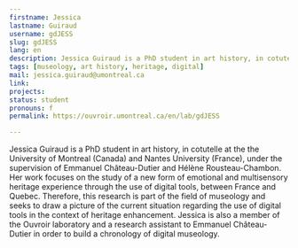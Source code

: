 ```yaml
---
firstname: Jessica
lastname: Guiraud
username: gdJESS
slug: gdJESS
lang: en
description: Jessica Guiraud is a PhD student in art history, in cotutelle at the University of Montreal (Canada) and Nantes University (France). Her work focuses on the study of a new form of emotional and multisensory heritage experience through the use of digital tools, between France and Quebec.
tags: [museology, art history, heritage, digital] 
mail: jessica.guiraud@umontreal.ca
link: 
projects: 
status: student
pronouns: f
permalink: https://ouvroir.umontreal.ca/en/lab/gdJESS

---
```

Jessica Guiraud is a PhD student in art history, in cotutelle at the the University of Montreal (Canada) and Nantes University (France), under the supervision of Emmanuel Château-Dutier and Hélène Rousteau-Chambon. Her work focuses on the study of a new form of emotional and multisensory heritage experience through the use of digital tools, between France and Quebec. Therefore, this research is part of the field of museology and seeks to draw a picture of the current situation regarding the use of digital tools in the context of heritage enhancement. Jessica is also a member of the Ouvroir laboratory and a research assistant to Emmanuel Château-Dutier in order to build a chronology of digital museology.
